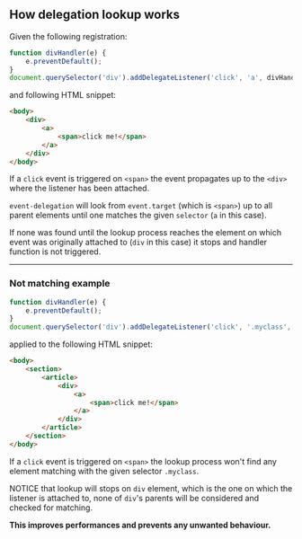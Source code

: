 ## How delegation lookup works

Given the following registration:

```javascript
function divHandler(e) {
    e.preventDefault();
}
document.querySelector('div').addDelegateListener('click', 'a', divHandler);
```

and following HTML snippet:
```html
<body>
    <div>
        <a>
            <span>click me!</span>
        </a>
    </div>
</body>
```

If a `click` event is triggered on `<span>` the event propagates up to the `<div>` where the listener has been attached.

`event-delegation` will look from `event.target` (which is `<span>`) up to all parent elements until one matches the given `selector` (`a` in this case).

If none was found until the lookup process reaches the element on which event was originally attached to (`div` in this case) it stops and handler function is not triggered.

---

### Not matching example


```javascript
function divHandler(e) {
    e.preventDefault();
}
document.querySelector('div').addDelegateListener('click', '.myclass', divHandler);
```
applied to the following HTML snippet:
```html
<body>
    <section>
        <article>
            <div>
                <a>
                    <span>click me!</span>
                </a>
            </div>
        </article>
    </section>
</body>
```

If a `click` event is triggered on `<span>` the lookup process won't find any element matching with the given selector `.myclass`.

NOTICE that lookup will stops on `div` element, which is the one on which the listener is attached to, none of `div`'s parents will be considered and checked for matching.

**This improves performances and prevents any unwanted behaviour.**
